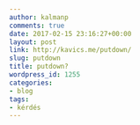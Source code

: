```yaml
---
author: kalmanp
comments: true
date: 2017-02-15 23:16:27+00:00
layout: post
link: http://kavics.me/putdown/
slug: putdown
title: putdown?
wordpress_id: 1255
categories:
- blog
tags:
- kérdés
---
```



